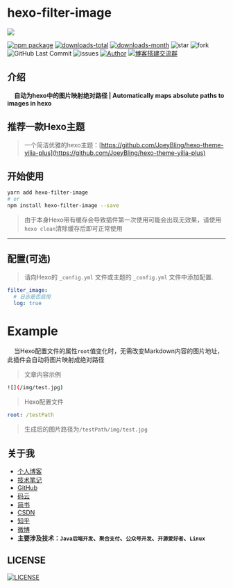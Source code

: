 # hexo-filter-image

![](https://nodei.co/npm/hexo-filter-image.png?downloads=true&downloadRank=true&stars=true)

[![npm package](https://badge.fury.io/js/hexo-filter-image.svg?label=hexo-filter-image)](https://www.npmjs.com/package/hexo-filter-image)
[![downloads-total](https://img.shields.io/npm/dt/hexo-filter-image.svg)](https://www.npmjs.com/package/hexo-filter-image)
[![downloads-month](https://img.shields.io/npm/dm/hexo-filter-image.svg)](https://www.npmjs.com/package/hexo-filter-image)
![star](https://img.shields.io/github/stars/JoeyBling/hexo-filter-image "star")
![fork](https://img.shields.io/github/forks/JoeyBling/hexo-filter-image "fork")
![GitHub Last Commit](https://img.shields.io/github/last-commit/JoeyBling/hexo-filter-image.svg?label=commits "GitHub Last Commit")
![issues](https://img.shields.io/github/issues/JoeyBling/hexo-filter-image "issues")
[![Author](https://img.shields.io/badge/Author-JoeyBling-red.svg "Author")](https://zhousiwei.gitee.io "Author")
[![博客搭建交流群](https://img.shields.io/badge/QQ群-422625065-red.svg "博客搭建交流群")](https://jq.qq.com/?_wv=1027&k=58Ypj9z "博客搭建交流群")

## 介绍
&#160;&#160;&#160;&#160;**自动为hexo中的图片映射绝对路径 | Automatically maps absolute paths to images in hexo**


## 推荐一款Hexo主题
> 一个简洁优雅的hexo主题：[https://github.com/JoeyBling/hexo-theme-yilia-plus](https://github.com/JoeyBling/hexo-theme-yilia-plus)

## 开始使用

```bash
yarn add hexo-filter-image
# or
npm install hexo-filter-image --save
```
> 由于本身Hexo带有缓存会导致插件第一次使用可能会出现无效果，请使用```hexo clean```清除缓存后即可正常使用

------------

## 配置(可选)
> 请向Hexo的 `_config.yml` 文件或主题的 `_config.yml` 文件中添加配置.

```yaml
filter_image:
  # 日志是否启用
  log: true
```

# Example

&#160;&#160;&#160;&#160;当Hexo配置文件的属性```root```值变化时，无需改变Markdown内容的图片地址，此插件会自动将图片映射成绝对路径

> 文章内容示例

```bash
![](/img/test.jpg)
```

> Hexo配置文件

```yaml
root: /testPath
```

> 生成后的图片路径为```/testPath/img/test.jpg```


## 关于我
- [个人博客](https://zhousiwei.gitee.io/)
- [技术笔记](https://zhousiwei.gitee.io/ibooks/)
- [GitHub](https://github.com/JoeyBling)
- [码云](https://gitee.com/zhousiwei)
- [简书](https://www.jianshu.com/u/02cbf31a043a)
- [CSDN](https://blog.csdn.net/qq_30930805)
- [知乎](https://www.zhihu.com/people/joeybling)
- [微博](http://weibo.com/jayinfo)
- **主要涉及技术：`Java后端开发`、`聚合支付`、`公众号开发`、`开源爱好者`、`Linux`**

## LICENSE

[![LICENSE](https://img.shields.io/github/license/JoeyBling/hexo-filter-image "LICENSE")](./LICENSE "LICENSE")
